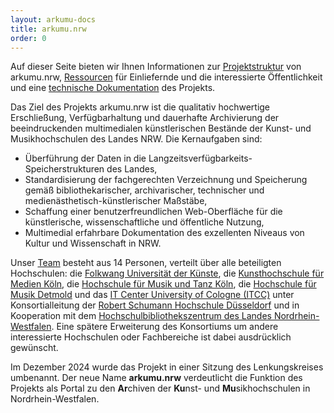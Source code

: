 ```yaml
---
layout: arkumu-docs
title: arkumu.nrw
order: 0
---
```


Auf dieser Seite bieten wir Ihnen Informationen zur [Projektstruktur](/projektstruktur) von arkumu.nrw, [Ressourcen](/ressourcen) für Einliefernde und die interessierte Öffentlichkeit und eine [technische Dokumentation](/technische-dokumentation) des Projekts.

Das Ziel des Projekts arkumu.nrw ist die qualitativ hochwertige Erschließung, Verfügbarhaltung und dauerhafte Archivierung der beeindruckenden multimedialen künstlerischen Bestände der Kunst- und Musikhochschulen des Landes NRW. Die Kernaufgaben sind:

* Überführung der Daten in die Langzeitsverfügbarkeits-Speicherstrukturen des Landes,
* Standardisierung der fachgerechten Verzeichnung und Speicherung gemäß bibliothekarischer, archivarischer, technischer und medienästhetisch-künstlerischer Maßstäbe,
* Schaffung einer benutzerfreundlichen Web-Oberfläche für die künstlerische, wissenschaftliche und öffentliche Nutzung,
* Multimedial erfahrbare Dokumentation des exzellenten Niveaus von Kultur und Wissenschaft in NRW.


Unser [Team](/projektstruktur/team) besteht aus 14 Personen, verteilt über alle beteiligten Hochschulen: die [Folkwang Universität der Künste](https://www.folkwang-uni.de/home), die [Kunsthochschule für Medien Köln](https://www.khm.de/), die [Hochschule für Musik und Tanz Köln](https://www.hfmt-koeln.de/), die [Hochschule für Musik Detmold](https://www.hfm-detmold.de/) und das [IT Center University of Cologne (ITCC)](https://rrzk.uni-koeln.de/) unter Konsortialleitung der [Robert Schumann Hochschule Düsseldorf](https://www.rsh-duesseldorf.de/) und in Kooperation mit dem [Hochschulbibliothekszentrum des Landes Nordrhein-Westfalen](https://www.hbz-nrw.de/). Eine spätere Erweiterung des Konsortiums um andere interessierte Hochschulen oder Fachbereiche ist dabei ausdrücklich gewünscht.

Im Dezember 2024 wurde das Projekt in einer Sitzung des Lenkungskreises umbenannt. Der neue Name **arkumu.nrw** verdeutlicht die Funktion des Projekts als Portal zu den **Ar**chiven der **Ku**nst- und **Mu**sikhochschulen in Nordrhein-Westfalen.